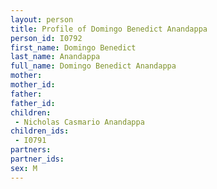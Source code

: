 ```yaml
---
layout: person
title: Profile of Domingo Benedict Anandappa
person_id: I0792
first_name: Domingo Benedict
last_name: Anandappa
full_name: Domingo Benedict Anandappa
mother: 
mother_id: 
father: 
father_id: 
children:
 - Nicholas Casmario Anandappa
children_ids:
 - I0791
partners:
partner_ids:
sex: M
---
```



